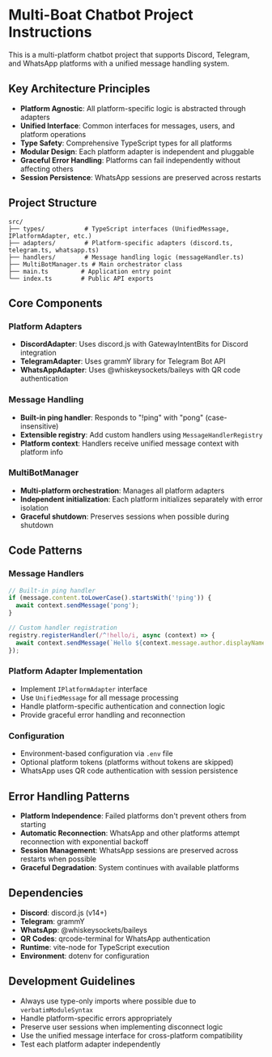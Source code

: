 <!-- Use this file to provide workspace-specific custom instructions to Copilot. For more details, visit https://code.visualstudio.com/docs/copilot/copilot-customization#_use-a-githubcopilotinstructionsmd-file -->

# Multi-Boat Chatbot Project Instructions

This is a multi-platform chatbot project that supports Discord, Telegram, and WhatsApp platforms with a unified message handling system.

## Key Architecture Principles

- **Platform Agnostic**: All platform-specific logic is abstracted through adapters
- **Unified Interface**: Common interfaces for messages, users, and platform operations
- **Type Safety**: Comprehensive TypeScript types for all platforms
- **Modular Design**: Each platform adapter is independent and pluggable
- **Graceful Error Handling**: Platforms can fail independently without affecting others
- **Session Persistence**: WhatsApp sessions are preserved across restarts

## Project Structure

```
src/
├── types/           # TypeScript interfaces (UnifiedMessage, IPlatformAdapter, etc.)
├── adapters/        # Platform-specific adapters (discord.ts, telegram.ts, whatsapp.ts)
├── handlers/        # Message handling logic (messageHandler.ts)
├── MultiBotManager.ts # Main orchestrator class
├── main.ts         # Application entry point
└── index.ts        # Public API exports
```

## Core Components

### Platform Adapters
- **DiscordAdapter**: Uses discord.js with GatewayIntentBits for Discord integration
- **TelegramAdapter**: Uses grammY library for Telegram Bot API
- **WhatsAppAdapter**: Uses @whiskeysockets/baileys with QR code authentication

### Message Handling
- **Built-in ping handler**: Responds to "!ping" with "pong" (case-insensitive)
- **Extensible registry**: Add custom handlers using `MessageHandlerRegistry`
- **Platform context**: Handlers receive unified message context with platform info

### MultiBotManager
- **Multi-platform orchestration**: Manages all platform adapters
- **Independent initialization**: Each platform initializes separately with error isolation
- **Graceful shutdown**: Preserves sessions when possible during shutdown

## Code Patterns

### Message Handlers
```typescript
// Built-in ping handler
if (message.content.toLowerCase().startsWith('!ping')) {
  await context.sendMessage('pong');
}

// Custom handler registration
registry.registerHandler(/^!hello/i, async (context) => {
  await context.sendMessage(`Hello ${context.message.author.displayName}!`);
});
```

### Platform Adapter Implementation
- Implement `IPlatformAdapter` interface
- Use `UnifiedMessage` for all message processing
- Handle platform-specific authentication and connection logic
- Provide graceful error handling and reconnection

### Configuration
- Environment-based configuration via `.env` file
- Optional platform tokens (platforms without tokens are skipped)
- WhatsApp uses QR code authentication with session persistence

## Error Handling Patterns

- **Platform Independence**: Failed platforms don't prevent others from starting
- **Automatic Reconnection**: WhatsApp and other platforms attempt reconnection with exponential backoff
- **Session Management**: WhatsApp sessions are preserved across restarts when possible
- **Graceful Degradation**: System continues with available platforms

## Dependencies

- **Discord**: discord.js (v14+)
- **Telegram**: grammY
- **WhatsApp**: @whiskeysockets/baileys
- **QR Codes**: qrcode-terminal for WhatsApp authentication
- **Runtime**: vite-node for TypeScript execution
- **Environment**: dotenv for configuration

## Development Guidelines

- Always use type-only imports where possible due to `verbatimModuleSyntax`
- Handle platform-specific errors appropriately
- Preserve user sessions when implementing disconnect logic
- Use the unified message interface for cross-platform compatibility
- Test each platform adapter independently
